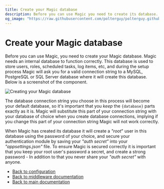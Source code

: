 ```yaml
---
title: Create your Magic database
description: Before you can use Magic you need to create its database. Magic needs an internal database to function. This database is used for storing users, roles, tasks, log items, etc.
og_image: "https://raw.githubusercontent.com/polterguy/polterguy.github.io/master/images/og-setup-database.jpg"
---
```


# Create your Magic database

Before you can use Magic, you need to create your Magic database. Magic needs an internal database to function correctly.
This database is used to store users, roles, scheduled tasks, log items, etc, and during the setup process Magic will ask
you for a valid connection string to a MySQL, PostgreSQL or SQL Server database where it will create this database.
Below is a screenshot of the component.

![Creating your Magic database](https://raw.githubusercontent.com/polterguy/polterguy.github.io/master/images/og-setup-database.jpg)

The database connection string you choose in this process will become your default database, so it's important that you _keep_
the `{database}` parts exactly as it is. Magic will substitute this part of your connection string with your database of choice
when you create database connections, implying if you change this part of your connection string Magic will not work correctly.

When Magic has created its database it will create a _"root_" user in this database using the password of your choice, and
secure your authentication module by saving your _"auth secret"_ into your _"appsettings.json"_ file. To ensure Magic is
secured correctly it is important that you keep your root user's password a secret, and create a strong password - In addition
to that you never share your _"auth secret"_ with anyone.


* [Back to configuration](/documentation/magic/components/config/)
* [Back to middleware documentation](/documentation/magic/)
* [Back to main documentation](/documentation/)
